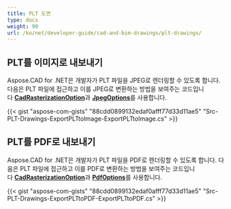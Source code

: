 ```yaml
---
title: PLT 도면
type: docs
weight: 90
url: /ko/net/developer-guide/cad-and-bim-drawings/plt-drawings/
---
```


## **PLT를 이미지로 내보내기**

Aspose.CAD for .NET은 개발자가 PLT 파일을 JPEG로 렌더링할 수 있도록 합니다. 다음은 PLT 파일에 접근하고 이를 JPEG로 변환하는 방법을 보여주는 코드입니다 [**CadRasterizationOption**](https://reference.aspose.com/cad/net/aspose.cad.imageoptions/cadrasterizationoptions)과 [**JpegOptions**](https://reference.aspose.com/cad/net/aspose.cad.imageoptions/jpegoptions)를 사용합니다.

{{< gist "aspose-com-gists" "88cdd0899132edaf0afff77d33d11ae5" "Src-PLT-Drawings-ExportPLTtoImage-ExportPLTtoImage.cs" >}}

## **PLT를 PDF로 내보내기**

Aspose.CAD for .NET은 개발자가 PLT 파일을 PDF로 렌더링할 수 있도록 합니다. 다음은 PLT 파일에 접근하고 이를 PDF로 변환하는 방법을 보여주는 코드입니다 [**CadRasterizationOption**](https://reference.aspose.com/cad/net/aspose.cad.imageoptions/cadrasterizationoptions)과 [**PdfOptions**](https://reference.aspose.com/cad/net/aspose.cad.imageoptions/pdfoptions)를 사용합니다.

{{< gist "aspose-com-gists" "88cdd0899132edaf0afff77d33d11ae5" "Src-PLT-Drawings-ExportPLTtoPDF-ExportPLTtoPDF.cs" >}}
